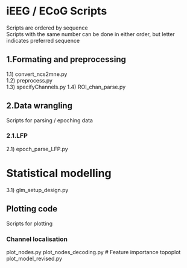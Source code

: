 # iEEG / ECoG Scripts  
Scripts are ordered by sequence  
Scripts with the same number can be done in either order, but letter indicates preferred sequence   

## 1.Formating and preprocessing  
1.1) convert_ncs2mne.py  
1.2) preprocess.py  
1.3) specifyChannels.py
1.4) ROI_chan_parse.py 

## 2.Data wrangling  
Scripts for parsing / epoching data  
### 2.1.LFP  
2.1) epoch_parse_LFP.py  

# Statistical modelling  
3.1) glm_setup_design.py  

## Plotting code
Scripts for plotting 
### Channel localisation
plot_nodes.py
plot_nodes_decoding.py # Feature importance topoplot
plot_model_revised.py

